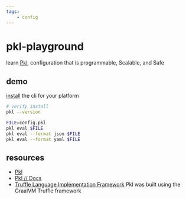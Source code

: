 ```yaml
---
tags:
    - config
---
```


# pkl-playground

learn [Pkl](https://pkl-lang.org/index.html), configuration that is programmable, Scalable, and Safe

## demo

[install](https://pkl-lang.org/main/current/pkl-cli/index.html#installation) the cli for your platform

```sh
# verify install
pkl --version

FILE=config.pkl
pkl eval $FILE
pkl eval --format json $FILE 
pkl eval --format yaml $FILE 
```

## resources

- [Pkl](https://pkl-lang.org/index.html)
- [Pkl // Docs](https://pkl-lang.org/main/current/index.html)
- [Truffle Language Implementation Framework](https://github.com/oracle/graal/tree/master/truffle) Pkl was built using the GraalVM Truffle framework